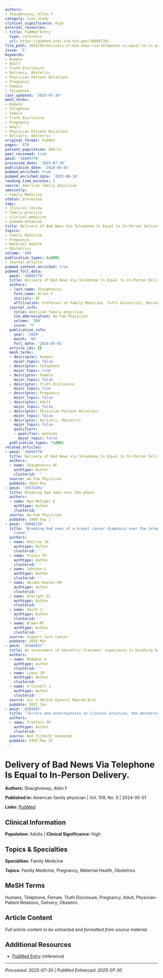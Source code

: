 ```yaml
---
authors:
- Shaughnessy, Allen F
category: Case Study
clinical_significance: High
external_resources:
- title: PubMed Entry
  type: reference
  url: https://pubmed.ncbi.nlm.nih.gov/38804770/
file_path: 2024/05/delivery-of-bad-news-via-telephone-is-equal-to-in-person-del.md
issue: '5'
keywords:
- Humans
- Adult
- Truth Disclosure
- Delivery, Obstetric
- Physician-Patient Relations
- Pregnancy
- Female
- Telephone
last_updated: '2025-07-30'
mesh_terms:
- Humans
- Telephone
- Female
- Truth Disclosure
- Pregnancy
- Adult
- Physician-Patient Relations
- Delivery, Obstetric
original_format: PubMed
pages: '478'
patient_population: Adults
peer_reviewed: true
pmid: '38804770'
processed_date: '2025-07-30'
publication_date: '2024-05-01'
pubmed_enriched: true
pubmed_enriched_date: '2025-08-10'
reading_time_minutes: 5
source: American family physician
specialty:
- Family Medicine
status: processed
tags:
- clinical-review
- family-practice
- clinical-medicine
- pubmed-enhanced
title: Delivery of Bad News Via Telephone Is Equal to In-Person Delivery.
topics:
- Family Medicine
- Pregnancy
- Maternal Health
- Obstetrics
volume: '109'
publication_types: &id001
- Journal Article
pubmed_content_enriched: true
pubmed_full_data:
  pmid: '38804770'
  title: Delivery of Bad News Via Telephone Is Equal to In-Person Delivery.
  authors:
  - last_name: Shaughnessy
    fore_name: Allen F
    initials: AF
    affiliation: Professor of Family Medicine, Tufts University, Boston, Mass.
  journal_info:
    title: American family physician
    iso_abbreviation: Am Fam Physician
    volume: '109'
    issue: '5'
  publication_info:
    year: '2024'
    month: '05'
    full_date: '2024-05-01'
  article_ids: {}
  mesh_terms:
  - descriptor: Humans
    major_topic: false
  - descriptor: Telephone
    major_topic: true
  - descriptor: Female
    major_topic: false
  - descriptor: Truth Disclosure
    major_topic: true
  - descriptor: Pregnancy
    major_topic: false
  - descriptor: Adult
    major_topic: false
  - descriptor: Physician-Patient Relations
    major_topic: false
  - descriptor: Delivery, Obstetric
    major_topic: false
    qualifiers:
    - qualifier: methods
      major_topic: false
  publication_types: *id001
related_articles:
- pmid: '38804770'
  title: Delivery of Bad News Via Telephone Is Equal to In-Person Delivery.
  authors:
  - name: Shaughnessy AF
    authtype: Author
    clusterid: ''
  source: Am Fam Physician
  pubdate: 2024 May
- pmid: '19725492'
  title: Breaking bad news over the phone.
  authors:
  - name: Ngo-Metzger Q
    authtype: Author
    clusterid: ''
  source: Am Fam Physician
  pubdate: 2009 Sep 1
- pmid: '30088139'
  title: 'Breaking bad news of a breast cancer diagnosis over the telephone: an emerging
    trend.'
  authors:
  - name: McElroy JA
    authtype: Author
    clusterid: ''
  - name: Proulx CM
    authtype: Author
    clusterid: ''
  - name: Johnson L
    authtype: Author
    clusterid: ''
  - name: Heiden-Rootes KM
    authtype: Author
    clusterid: ''
  - name: Albright EL
    authtype: Author
    clusterid: ''
  - name: Smith J
    authtype: Author
    clusterid: ''
  - name: Brown MT
    authtype: Author
    clusterid: ''
  source: Support Care Cancer
  pubdate: 2019 Mar
- pmid: '35484027'
  title: An assessment of obstetric trainees' experience in breaking bad news.
  authors:
  - name: McMahon G
    authtype: Author
    clusterid: ''
  - name: Lyons CM
    authtype: Author
    clusterid: ''
  - name: O'Connell J
    authtype: Author
    clusterid: ''
  source: Eur J Obstet Gynecol Reprod Biol
  pubdate: 2022 Jun
- pmid: '8505997'
  title: '[Errors and uncertainties in clinical practice; the obstetrician''s viewpoint].'
  authors:
  - name: Treffers PE
    authtype: Author
    clusterid: ''
  source: Ned Tijdschr Geneeskd
  pubdate: 1993 May 22
---
```


# Delivery of Bad News Via Telephone Is Equal to In-Person Delivery.

**Authors:** Shaughnessy, Allen F

**Published in:** American family physician | Vol. 109, No. 5 | 2024-05-01

**Links:** [PubMed](https://pubmed.ncbi.nlm.nih.gov/38804770/)

## Clinical Information

**Population:** Adults | **Clinical Significance:** High

## Topics & Specialties

**Specialties:** Family Medicine

**Topics:** Family Medicine, Pregnancy, Maternal Health, Obstetrics

## MeSH Terms

Humans, Telephone, Female, Truth Disclosure, Pregnancy, Adult, Physician-Patient Relations, Delivery, Obstetric

## Article Content

*Full article content to be extracted and formatted from source material.*

## Additional Resources

- [PubMed Entry](https://pubmed.ncbi.nlm.nih.gov/38804770/) (reference)

---

*Processed: 2025-07-30* | *PubMed Enhanced: 2025-07-30*
